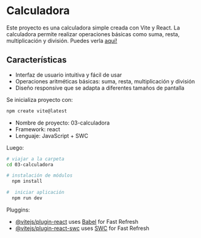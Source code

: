 # Calculadora

Este proyecto es una calculadora simple creada con Vite y React. La calculadora permite realizar operaciones básicas como suma, resta, multiplicación y división. Puedes verla [aquí!](https://macarenacavieres.github.io/calculadora-react/)

## Características

-   Interfaz de usuario intuitiva y fácil de usar
-   Operaciones aritméticas básicas: suma, resta, multiplicación y división
-   Diseño responsive que se adapta a diferentes tamaños de pantalla

Se inicializa proyecto con:

```sh
npm create vite@latest
```

-   Nombre de proyecto: 03-calculadora
-   Framework: react
-   Lenguaje: JavaScript + SWC

Luego:

```sh
# viajar a la carpeta
cd 03-calculadora

# instalación de módulos
  npm install

#  iniciar aplicación
  npm run dev
```

Pluggins:

-   [@vitejs/plugin-react](https://github.com/vitejs/vite-plugin-react/blob/main/packages/plugin-react/README.md) uses [Babel](https://babeljs.io/) for Fast Refresh
-   [@vitejs/plugin-react-swc](https://github.com/vitejs/vite-plugin-react-swc) uses [SWC](https://swc.rs/) for Fast Refresh
